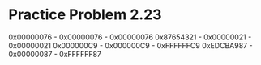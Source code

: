 # Practice Problem 2.23

0x00000076 - 0x00000076 - 0x00000076
0x87654321 - 0x00000021 - 0x00000021
0x000000C9 - 0x000000C9 - 0xFFFFFFC9
0xEDCBA987 - 0x00000087 - 0xFFFFFF87

